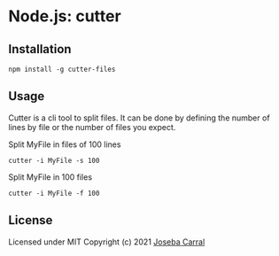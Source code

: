 Node.js: cutter
=================

Installation
------------

    npm install -g cutter-files

Usage
-----

Cutter is a cli tool to split files. It can be done by defining the number of lines by file or the number of files you expect.

Split MyFile in files of 100 lines
```
cutter -i MyFile -s 100
```

Split MyFile in 100 files
```
cutter -i MyFile -f 100
```

License
-------

Licensed under MIT
Copyright (c) 2021 [Joseba Carral](https://github.com/jcarral)
